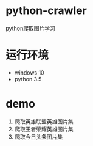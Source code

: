 # python-crawler
python爬取图片学习

# 运行环境
- windows 10
- python 3.5

# demo
1. 爬取英雄联盟英雄图片集
2. 爬取王者荣耀英雄图片集
3. 爬取今日头条图片集
